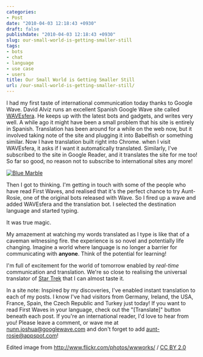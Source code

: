 ```yaml
---
categories:
- Post
date: "2010-04-03 12:18:43 +0930"
draft: false
publishdate: "2010-04-03 12:18:43 +0930"
slug: our-small-world-is-getting-smaller-still
tags:
- bots
- chat
- language
- use case
- users
title: Our Small World is Getting Smaller Still
url: /our-small-world-is-getting-smaller-still/
---
```

I had my first taste of international communication today thanks to
Google Wave. David Alviz runs an excellent Spanish Google Wave site
called [WAVEsfera](http://www.wavesfera.com/). He keeps up with the
latest bots and gadgets, and writes very well. A while ago it might have
been a small problem that his site is entirely in Spanish. Translation
has been around for a while on the web now, but it involved taking note
of the site and plugging it into Babelfish or something similar. Now I
have translation built right into Chrome. when I visit WAVEsfera, it
asks if I want it automatically translated. Similarly, I've subscribed
to the site in Google Reader, and it translates the site for me too! So
far so good, no reason not to subscribe to international sites any more!

[![Blue
Marble](//farm3.static.flickr.com/2084/2222523486_5e1894e314.jpg)](http://www.flickr.com/photos/wwworks/2222523486/)

Then I got to thinking. I'm getting in touch with some of the people who
have read First Waves, and realised that it's the perfect chance to try
Aunt-Rosie, one of the original bots released with Wave. So I fired up a
wave and added WAVEsfera and the translation bot. I selected the
destination language and started typing.

It was true magic.

My amazement at watching my words translated as I type is like that of a
caveman witnessing fire. the experience is so novel and potentially life
changing. Imagine a world where language is no longer a barrier for
communicating with **anyone**. Think of the potential for learning!

I'm full of excitement for the world of tomorrow enabled by *real-time*
communication and translation. We're so close to realising the universal
translator of [Star
Trek](http://en.wikipedia.org/wiki/Universal_translator#Star_Trek) that
I can almost taste it.

In a site note: Inspired by my discoveries, I've enabled instant
translation to each of my posts. I know I've had visitors from Germany,
Ireland, the USA, France, Spain, the Czech Republic and Turkey just
today! If you want to read First Waves in your language, check out the
"\[Translate\]" button beneath each post. If you're an international
reader, I'd love to hear from you! Please leave a comment, or wave me at
nunn.joshua@googlewave.com and don't forget to add
aunt-rosie@appspot.com!

Edited image from <span cc="http://creativecommons.org/ns#"
about="http://www.flickr.com/photos/wwworks/2222523486/"><http://www.flickr.com/photos/wwworks/>
/ [CC BY 2.0](http://creativecommons.org/licenses/by/2.0/)</span>